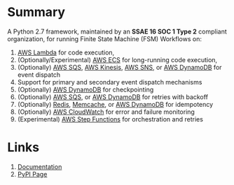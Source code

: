 <!--
Copyright 2016-2018 Workiva Inc.

Licensed under the Apache License, Version 2.0 (the "License");
you may not use this file except in compliance with the License.
You may obtain a copy of the License at

    http://www.apache.org/licenses/LICENSE-2.0

Unless required by applicable law or agreed to in writing, software
distributed under the License is distributed on an "AS IS" BASIS,
WITHOUT WARRANTIES OR CONDITIONS OF ANY KIND, either express or implied.
See the License for the specific language governing permissions and
limitations under the License.
-->

# Summary

A Python 2.7 framework, maintained by an **SSAE 16 SOC 1 Type 2** compliant organization, for running 
Finite State Machine (FSM) Workflows on:

1. [AWS Lambda](https://aws.amazon.com/lambda/) for code execution,
1. (Optionally/Experimental) [AWS ECS](https://aws.amazon.com/ecs/) for long-running code execution,
1. (Optionally) [AWS SQS](https://aws.amazon.com/sqs/), [AWS Kinesis](https://aws.amazon.com/kinesis/), [AWS SNS](https://aws.amazon.com/sns/), or [AWS DynamoDB](https://aws.amazon.com/dynamodb/) for event dispatch
1. Support for primary and secondary event dispatch mechanisms
1. (Optionally) [AWS DynamoDB](https://aws.amazon.com/dynamodb/) for checkpointing
1. (Optionally) [AWS SQS](https://aws.amazon.com/sqs/), or [AWS DynamoDB](https://aws.amazon.com/dynamodb/) for retries with backoff
1. (Optionally) [Redis](https://aws.amazon.com/elasticache/), [Memcache](https://aws.amazon.com/elasticache/), or [AWS DynamoDB](https://aws.amazon.com/dynamodb/) for idempotency
1. (Optionally) [AWS CloudWatch](https://aws.amazon.com/cloudwatch/) for error and failure monitoring
1. (Experimental) [AWS Step Functions](https://aws.amazon.com/step-functions/) for orchestration and retries

# Links

1. [Documentation](docs/OVERVIEW.md)
1. [PyPI Page](https://pypi.org/project/aws-lambda-fsm/)
